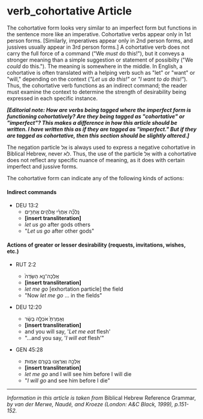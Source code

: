 # verb_cohortative Article
The cohortative form looks very similar to an imperfect form but functions in the sentence more like an imperative.  Cohortative verbs appear only in 1st person forms.  [Similarly, imperatives appear only in 2nd person forms, and jussives usually appear in 3rd person forms.]  A cohortative verb does not carry the full force of a command ("We *must* do this!"), but it conveys a stronger meaning than a simple suggestion or statement of possibilty ("We *could* do this.").  The meaning is somewhere in the middle.  In English, a cohortative is often translated with a helping verb such as "let" or "want" or "will," depending on the context (*"Let us do this!"* or *"I want to do this!"*).  Thus, the cohortative verb functions as an indirect command; the reader must examine the context to determine the strength of desirability being expressed in each specific instance.

***[Editorial note: How are verbs being tagged where the imperfect form is functioning cohortatively?  Are they being tagged as "cohortative" or "imperfect"?  This makes a difference in how this article should be written.  I have written this as if they are tagged as "imperfect."  But if they are tagged as cohortative, then this section should be slightly altered.]***

The negation particle אַל is always used to express a negative cohortative in Biblical Hebrew, never לֹא.  Thus, the use of the particle אַל with a cohortative does not reflect any specific nuance of meaning, as it does with certain imperfect and jussive forms.


The cohortative form can indicate any of the following kinds of actions:

#### Indirect commands

* DEU 13:2
    *  נֵֽלְכָ֞ה אַחֲרֵ֨י אֱלֹהִ֧ים אֲחֵרִ֛ים  
    *  **[insert transliteration]**
    *  *let us go* after gods others
    *  "*Let us go* after other gods"
 
#### Actions of greater or lesser desirability (requests, invitations, wishes, etc.)

* RUT 2:2
    *  אֵֽלְכָה־נָּ֤א הַשָּׂדֶה֙  
    *  **[insert transliteration]**
    *  *let me go* [exhortation particle] the field
    *  "Now *let me go* ... in the fields"

* DEU 12:20
    *  וְאָמַרְתָּ֙ אֹכְלָ֣ה בָשָׂ֔ר  
    *  **[insert transliteration]**
    *  and you will say, '*Let me eat* flesh'
    *  "...and you say, '*I will eat* flesh'"

* GEN 45:28
    *  אֵֽלְכָ֥ה וְאֶרְאֶ֖נּוּ בְּטֶ֥רֶם אָמֽוּת׃  
    *  **[insert transliteration]**
    *  *let me go* and I will see him before I will die
    *  "*I will go* and see him before I die"


----------------------------------

*Information in this article is taken from* Biblical Hebrew Reference Grammar, *by van der Merwe, Naudé, and Kroeze (London: A&C Black, 1999), p.151-152.*